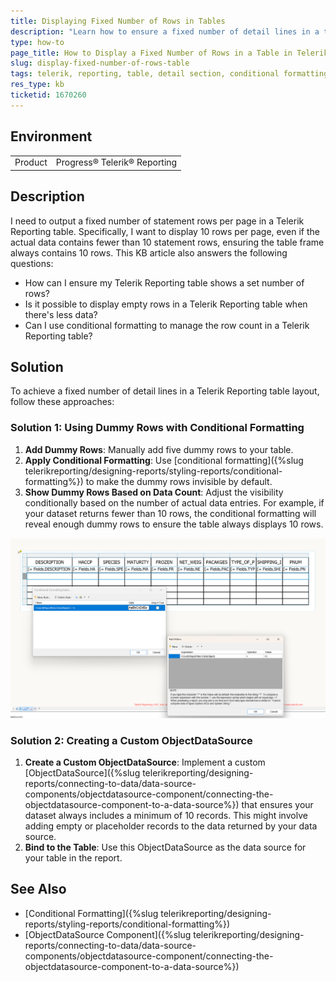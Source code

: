 ```yaml
---
title: Displaying Fixed Number of Rows in Tables
description: "Learn how to ensure a fixed number of detail lines in a table layout in Telerik Reporting, regardless of the actual data count."
type: how-to
page_title: How to Display a Fixed Number of Rows in a Table in Telerik Reporting
slug: display-fixed-number-of-rows-table
tags: telerik, reporting, table, detail section, conditional formatting, objectdatasource
res_type: kb
ticketid: 1670260
---
```


## Environment

<table>
  <tbody>
    <tr>
      <td>Product</td>
      <td>Progress® Telerik® Reporting</td>
    </tr>
  <tbody>
</table>

## Description

I need to output a fixed number of statement rows per page in a Telerik Reporting table. Specifically, I want to display 10 rows per page, even if the actual data contains fewer than 10 statement rows, ensuring the table frame always contains 10 rows. This KB article also answers the following questions:

- How can I ensure my Telerik Reporting table shows a set number of rows?
- Is it possible to display empty rows in a Telerik Reporting table when there's less data?
- Can I use conditional formatting to manage the row count in a Telerik Reporting table?

## Solution

To achieve a fixed number of detail lines in a Telerik Reporting table layout, follow these approaches:

### Solution 1: Using Dummy Rows with Conditional Formatting

1. **Add Dummy Rows**: Manually add five dummy rows to your table.
1. **Apply Conditional Formatting**: Use [conditional formatting]({%slug telerikreporting/designing-reports/styling-reports/conditional-formatting%}) to make the dummy rows invisible by default.
1. **Show Dummy Rows Based on Data Count**: Adjust the visibility conditionally based on the number of actual data entries. For example, if your dataset returns fewer than 10 rows, the conditional formatting will reveal enough dummy rows to ensure the table always displays 10 rows.

![The conditional formating for fixed table rows](images/fixed-table-rows.png)

### Solution 2: Creating a Custom ObjectDataSource

1. **Create a Custom ObjectDataSource**: Implement a custom [ObjectDataSource]({%slug telerikreporting/designing-reports/connecting-to-data/data-source-components/objectdatasource-component/connecting-the-objectdatasource-component-to-a-data-source%}) that ensures your dataset always includes a minimum of 10 records. This might involve adding empty or placeholder records to the data returned by your data source.
1. **Bind to the Table**: Use this ObjectDataSource as the data source for your table in the report.
 
## See Also

* [Conditional Formatting]({%slug telerikreporting/designing-reports/styling-reports/conditional-formatting%})
* [ObjectDataSource Component]({%slug telerikreporting/designing-reports/connecting-to-data/data-source-components/objectdatasource-component/connecting-the-objectdatasource-component-to-a-data-source%})
